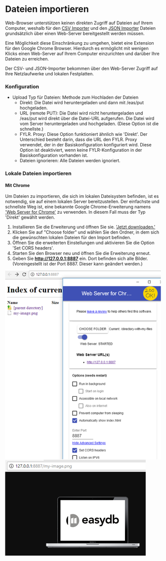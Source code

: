 # Dateien importieren

Web-Browser unterstützen keinen direkten Zugriff auf Dateien auf Ihrem Computer, weshalb für den [CSV Importer](../csvimport/csvimport.html) und den [JSON Importer](../jsonimport/jsonimport.html) Dateien grundsätzlich über einen Web-Server bereitgestellt werden müssen.

Eine Möglichkeit diese Einschränkung zu umgehen, bietet eine Extension für den Google Chrome Browser. Hierdurch es ermöglicht mit wenigen Klicks einen Web-Server auf Ihrem Computer einzurichten und darüber Ihre Dateien zu erreichen.

Der CSV- und JSON-Importer bekommen über den Web-Server Zugriff auf Ihre Netzlaufwerke und lokalen Festplatten.

### Konfiguration

* Upload Typ für Dateien: Methode zum Hochladen der Dateien
  * Direkt: Die Datei wird heruntergeladen und dann mit /eas/put hochgeladen.
  * URL \(remote PUT\): Die Datei wird nicht heruntergeladen und /eas/put wird direkt über die Datei-URL aufgerufen. Die Datei wird vom Server heruntergeladen und hochgeladen. \(Diese Option ist die schnellste.\)
  * FYLR. Proxy: Diese Option funktioniert ähnlich wie 'Direkt'. Der Unterschied besteht darin, dass die URL den FYLR. Proxy verwendet, der in der Basiskonfiguration konfiguriert wird. Diese Option ist deaktiviert, wenn keine FYLR-Konfiguration in der Basiskonfiguration vorhanden ist.
  * Dateien ignorieren: Alle Dateien werden ignoriert.

### Lokale Dateien importieren

#### Mit Chrome

Um Dateien zu importieren, die sich im lokalen Dateisystem befinden, ist es notwendig, sie auf einem lokalen Server bereitzustellen. Der einfachste und schnellste Weg ist, eine bekannte Google Chrome-Erweiterung namens ['Web Server for Chrome'](https://chrome.google.com/webstore/detail/web-server-for-chrome/ofhbbkphhbklhfoeikjpcbhemlocgigb) zu verwenden. In diesem Fall muss der Typ 'Direkt' gewählt werden.

1. Installieren Sie die Erweiterung und öffnen Sie sie.  ['Jetzt downloaden.'](https://chrome.google.com/webstore/detail/web-server-for-chrome/ofhbbkphhbklhfoeikjpcbhemlocgigb)
2. Klicken Sie auf "Choose folder" und wählen Sie den Ordner, in dem sich die gewünschten lokalen Dateien für den Import befinden.
3. Öffnen Sie die erweiterten Einstellungen und aktivieren Sie die Option 'Set CORS headers'.
4. Starten Sie den Browser neu und öffnen Sie die Erweiterung erneut.
5. Geben Sie **http://127.0.0.1:8887** ein. Dort befinden sich alle Bilder. \(Voreingestellt ist der Port 8887. Dieser kann geändert werden.\)

![](webserver_chrome_de.png)
![](my_image_de.png)






